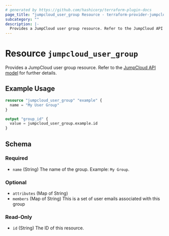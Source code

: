 ```yaml
---
# generated by https://github.com/hashicorp/terraform-plugin-docs
page_title: "jumpcloud_user_group Resource - terraform-provider-jumpcloud"
subcategory: ""
description: |-
  Provides a JumpCloud user group resource. Refer to the JumpCloud API model https://docs.jumpcloud.com/2.0/models/usergroup for further details.
---
```


# Resource `jumpcloud_user_group`

Provides a JumpCloud user group resource. Refer to the [JumpCloud API model](https://docs.jumpcloud.com/2.0/models/usergroup) for further details.

## Example Usage

```terraform
resource "jumpcloud_user_group" "example" {
  name = "My User Group"
}

output "group_id" {
  value = jumpcloud_user_group.example.id
}
```

<!-- schema generated by tfplugindocs -->
## Schema

### Required

- `name` (String) The name of the group. Example: `My Group`.

### Optional

- `attributes` (Map of String)
- `members` (Map of String) This is a set of user emails associated with this group

### Read-Only

- `id` (String) The ID of this resource.


